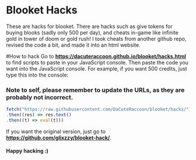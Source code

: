 # Blooket Hacks
These are hacks for blooket. There are hacks such as give tokens for buying blooks (sadly only 500 per day), and cheats in-game like infinite gold in tower of doom or gold rush!
I took cheats from another github repo, revised the code a bit, and made it into an html website.

#How to hack
Go to **https://dacuteraccoon.github.io/blooket/hacks.html** to find scripts to paste in your JavaScript console.
Then paste the code you want into the JavaScript console. For example, if you want 500 credits, just type this into the console:

### Note to self, please remember to update the URLs, as they are probably not incorrect.

```js
fetch("https://raw.githubusercontent.com/DaCuteRaccoon/blooket/hacks/")
.then((res) => res.text()
.then((t) => eval(t)))
```
If you want the original version, just go to **https://github.com/glixzzy/blooket-hack/**.

#### Happy hacking :)
